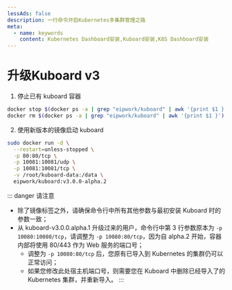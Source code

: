 ```yaml
---
lessAds: false
description: 一行命令开启Kubernetes多集群管理之路
meta:
  - name: keywords
    content: Kubernetes Dashboard安装,Kuboard安装,K8S Dashboard安装
---
```


# 升级Kuboard v3

<AdSenseTitle/>

1. 停止已有 kuboard 容器

  ``` sh
  docker stop $(docker ps -a | grep "eipwork/kuboard" | awk '{print $1 }')
  docker rm $(docker ps -a | grep "eipwork/kuboard" | awk '{print $1 }')
  ```

2. 使用新版本的镜像启动 kuboard

  ``` sh {7}
  sudo docker run -d \
    --restart=unless-stopped \
    -p 80:80/tcp \
    -p 10081:10081/udp \
    -p 10081:10081/tcp \
    -v /root/kuboard-data:/data \
    eipwork/kuboard:v3.0.0-alpha.2
  ```

  ::: danger 请注意
  * 除了镜像标签之外，请确保命令行中所有其他参数与最初安装 Kuboard 时的参数一致；
  * 从 kuboard-v3.0.0.alpha.1 升级过来的用户，命令行中第 3 行参数原本为 `-p 10080:10080/tcp`，请调整为 `-p 10080:80/tcp`，因为自 alpha.2 开始，容器内部将使用 80/443 作为 Web 服务的端口号；
    * 调整为 `-p 10080:80/tcp` 后，您原有已导入到 Kubernetes 的集群仍可以正常访问；
    * 如果您修改此处宿主机端口号，则需要您在 Kuboard 中删除已经导入了的 Kubernetes 集群，并重新导入。
  :::

